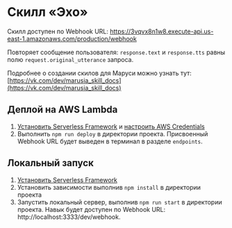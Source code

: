 # Cкилл «Эхо»

Скилл доступен по Webhook URL: https://3vqvx8n1w8.execute-api.us-east-1.amazonaws.com/production/webhook

Повторяет сообщение пользователя: `response.text` и `response.tts` равны полю `request.original_utterance` запроса.

Подробнее о создании скилов для Маруси можно узнать тут: [https://vk.com/dev/marusia_skill_docs](https://vk.com/dev/marusia_skill_docs)

## Деплой на AWS Lambda

1. [Установить Serverless Framework](https://www.serverless.com/framework/docs/providers/aws/guide/installation/) и [настроить AWS Credentials](https://www.serverless.com/framework/docs/providers/aws/guide/credentials/)
2. Выполнить `npm run deploy` в директории проекта. Присвоенный Webhook URL будет выведен в терминал в разделе `endpoints`.

## Локальный запуск

1. [Установить Serverless Framework](https://www.serverless.com/framework/docs/providers/aws/guide/installation/)
2. Установить зависимости выполнив `npm install` в директории проекта
3. Запустить локальный сервер, выполнив `npm run start` в директории проекта. Навык будет доступен по Webhook URL: http://localhost:3333/dev/webhook.

